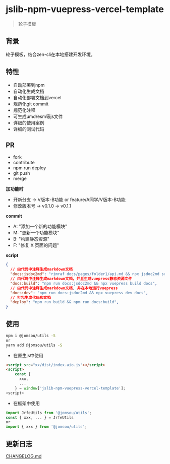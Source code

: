 # jslib-npm-vuepress-vercel-template

> 轮子模板

## 背景
轮子模板，结合zen-cli在本地搭建开发环境。

## 特性

- 自动部署到npm
- 自动化生成文档
- 自动化部署文档到vercel
- 规范化git commit
- 规范化注释
- 可生成umd/esm等js文件
- 详细的使用案例
- 详细的测试代码

## PR

- fork
- contribute
- npm run deploy
- git push
- merge

**加功能时**
- 开新分支 -> V版本-B功能 or feature/A同学/V版本-B功能
- 修改版本号 -> v0.1.0 -> v0.1.1

**commit**
- A: "添加一个新的功能模块"
- M: "更新一个功能模块"
- B: "构建静态资源"
- F: "修复 X 页面的问题"

**script**
```json
{
  // 由代码中注释生成markdown文档
  "docs:jsdoc2md": "rimraf docs/pages/folder1/api.md && npx jsdoc2md src/* >> docs/pages/folder1/api.md", 
  // 由代码中注释生成markdown文档，并且生成vuepress静态资源文件
  "docs:build": "npm run docs:jsdoc2md && npx vuepress build docs",
  // 由代码中注释生成markdown文档, 并在本地运行vuepress 
  "docs:dev": "npm run docs:jsdoc2md && npx vuepress dev docs", 
  // 打包生成代码和文档
  "deploy": "npm run build && npm run docs:build", 
}
```

## 使用

```bash
npm i @jomsou/utils -S
or
yarn add @jomsou/utils -S
```

- 在原生js中使用

```html
<script src="xx/dist/index.aio.js"></script>
<script>
    const { 
      xxx,
      ...
    } = window['jslib-npm-vuepress-vercel-template'];
<script>
```

- 在框架中使用

```js
import JrfeUtils from '@jomsou/utils';
const { xxx, ... } = JrfeUtils
or 
import { xxx } from '@jomsou/utils';
```

## 更新日志
[CHANGELOG.md](./docs/pages/folder1/CHANGELOG.md)